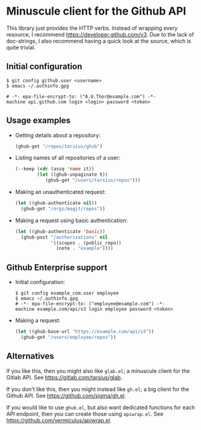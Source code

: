 Minuscule client for the Github API
===================================

This library just provides the HTTP verbs.  Instead of wrapping
every resource, I recommend https://developer.github.com/v3.
Due to the lack of doc-strings, I also recommend having a quick
look at the source, which is quite trivial.

Initial configuration
---------------------

```shell
$ git config github.user <username>
$ emacs ~/.authinfo.gpg
```

```
# -*- epa-file-encrypt-to: ("A.U.Thor@example.com") -*-
machine api.github.com login <login> password <token>
```

Usage examples
--------------

* Getting details about a repository:

  ```lisp
  (ghub-get "/repos/tarsius/ghub")
  ```

* Listing names of all repositories of a user:

  ```lisp
  (--keep (cdr (assq 'name it))
          (let ((ghub-unpaginate t))
             (ghub-get "/users/tarsius/repos")))
  ```

* Making an unauthenticated request:

  ```lisp
  (let ((ghub-authenticate nil))
    (ghub-get "/orgs/magit/repos"))
  ```

* Making a request using basic authentication:

  ```lisp
  (let ((ghub-authenticate 'basic))
    (ghub-post "/authorizations" nil
               '((scopes . (public_repo))
                 (note . "example"))))
  ```


Github Enterprise support
-------------------------

* Initial configuration:

  ```shell
  $ git config example_com.user employee
  $ emacs ~/.authinfo.gpg
  # -*- epa-file-encrypt-to: ("employee@example.com") -*-
  machine example.com/api/v3 login employee password <token>
  ```

* Making a request:

  ```lisp
  (let ((ghub-base-url "https://example.com/api/v3"))
    (ghub-get "/users/employee/repos"))
  ```

Alternatives
------------

If you like this, then you might also like `glab.el`; a minuscule
client for the Gitlab API.  See https://gitlab.com/tarsius/glab.

If you don't like this, then you might instead like `gh.el`; a big
client for the Github API.  See https://github.com/sigma/gh.el.

If you would like to use `ghub.el`, but also want dedicated
functions for each API endpoint, then you can create those using
`apiwrap.el`.  See https://github.com/vermiculus/apiwrap.el.
